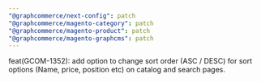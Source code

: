 ```yaml
---
"@graphcommerce/next-config": patch
"@graphcommerce/magento-category": patch
"@graphcommerce/magento-product": patch
"@graphcommerce/magento-graphcms": patch
---
```


feat(GCOM-1352): add option to change sort order (ASC / DESC) for sort options (Name, price, position etc) on catalog and search pages.

